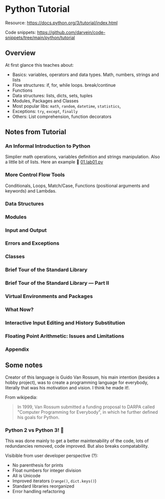 # Python Tutorial
Resource: https://docs.python.org/3/tutorial/index.html

Code snippets: https://github.com/darvein/code-snippets/tree/main/python/tutorial

## Overview
At first glance this teaches about:
- Basics: variables, operators and data types. Math, numbers, strings and lists
- Flow structures: if, for, while loops. break/continue
- Functions
- Data structures: lists, dicts, sets, tuples
- Modules, Packages and Classes
- Most popular libs: `math`, `random`, `datetime`, `statistics`, 
- Exceptions: `try`, `except`, `finally`
- Others: List comprehension, function decorators 

## Notes from Tutorial
### An Informal Introduction to Python
Simplier math operations, variables definition and strings manipulation. Also a little bit of lists. Here an example :link: [01.lab01.py](01.lab01.py)
### More Control Flow Tools
Conditionals, Loops, Match/Case, Functions (positional arguments and keywords) and Lambdas.
### Data Structures
### Modules
### Input and Output
### Errors and Exceptions
### Classes
### Brief Tour of the Standard Library
### Brief Tour of the Standard Library — Part II
### Virtual Environments and Packages
### What Now?
### Interactive Input Editing and History Substitution
### Floating Point Arithmetic: Issues and Limitations
### Appendix

## Some notes
Creator of this language is Guido Van Rossum, his main intention (besides a hobby project), was to create a programming language for everybody, literally that was his motivation and vision. I think he made it!.

From wikipedia:
> In 1999, Van Rossum submitted a funding proposal to DARPA called "Computer Programming for Everybody", in which he further defined his goals for Python.

### Python 2 vs Python 3! :boxing_glove:
This was done mainly to get a better maintenability of the code, lots of redundancies removed, code improved. But also breaks compatability.

Visibible from user developer perspective (?):
- No parenthesis for prints
- Float numbers for integer division
- All is Unicode
- Improved iterators (`range()`, `dict.keys()`)
- Standard libraries reorganized
- Error handling refactoring
